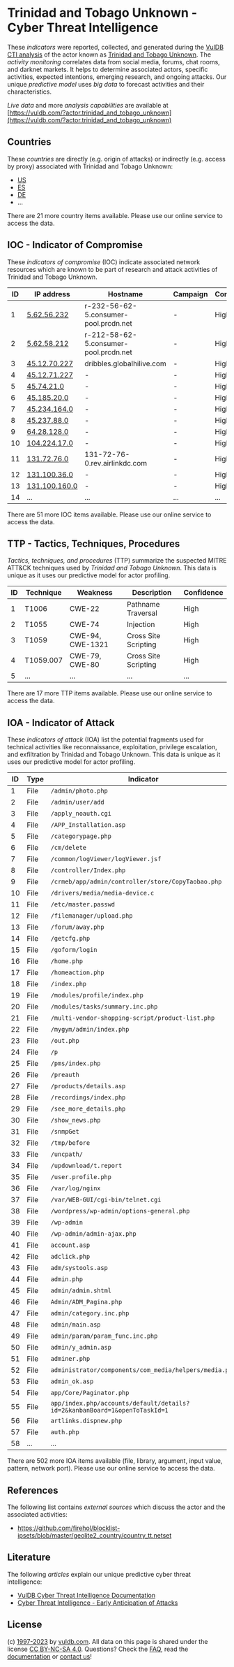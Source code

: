 # Trinidad and Tobago Unknown - Cyber Threat Intelligence

These _indicators_ were reported, collected, and generated during the [VulDB CTI analysis](https://vuldb.com/?kb.cti) of the actor known as [Trinidad and Tobago Unknown](https://vuldb.com/?actor.trinidad_and_tobago_unknown). The _activity monitoring_ correlates data from social media, forums, chat rooms, and darknet markets. It helps to determine associated actors, specific activities, expected intentions, emerging research, and ongoing attacks. Our unique _predictive model_ uses _big data_ to forecast activities and their characteristics.

_Live data_ and more _analysis capabilities_ are available at [https://vuldb.com/?actor.trinidad_and_tobago_unknown](https://vuldb.com/?actor.trinidad_and_tobago_unknown)

## Countries

These _countries_ are directly (e.g. origin of attacks) or indirectly (e.g. access by proxy) associated with Trinidad and Tobago Unknown:

* [US](https://vuldb.com/?country.us)
* [ES](https://vuldb.com/?country.es)
* [DE](https://vuldb.com/?country.de)
* ...

There are 21 more country items available. Please use our online service to access the data.

## IOC - Indicator of Compromise

These _indicators of compromise_ (IOC) indicate associated network resources which are known to be part of research and attack activities of Trinidad and Tobago Unknown.

ID | IP address | Hostname | Campaign | Confidence
-- | ---------- | -------- | -------- | ----------
1 | [5.62.56.232](https://vuldb.com/?ip.5.62.56.232) | r-232-56-62-5.consumer-pool.prcdn.net | - | High
2 | [5.62.58.212](https://vuldb.com/?ip.5.62.58.212) | r-212-58-62-5.consumer-pool.prcdn.net | - | High
3 | [45.12.70.227](https://vuldb.com/?ip.45.12.70.227) | dribbles.globalhilive.com | - | High
4 | [45.12.71.227](https://vuldb.com/?ip.45.12.71.227) | - | - | High
5 | [45.74.21.0](https://vuldb.com/?ip.45.74.21.0) | - | - | High
6 | [45.185.20.0](https://vuldb.com/?ip.45.185.20.0) | - | - | High
7 | [45.234.164.0](https://vuldb.com/?ip.45.234.164.0) | - | - | High
8 | [45.237.88.0](https://vuldb.com/?ip.45.237.88.0) | - | - | High
9 | [64.28.128.0](https://vuldb.com/?ip.64.28.128.0) | - | - | High
10 | [104.224.17.0](https://vuldb.com/?ip.104.224.17.0) | - | - | High
11 | [131.72.76.0](https://vuldb.com/?ip.131.72.76.0) | 131-72-76-0.rev.airlinkdc.com | - | High
12 | [131.100.36.0](https://vuldb.com/?ip.131.100.36.0) | - | - | High
13 | [131.100.160.0](https://vuldb.com/?ip.131.100.160.0) | - | - | High
14 | ... | ... | ... | ...

There are 51 more IOC items available. Please use our online service to access the data.

## TTP - Tactics, Techniques, Procedures

_Tactics, techniques, and procedures_ (TTP) summarize the suspected MITRE ATT&CK techniques used by _Trinidad and Tobago Unknown_. This data is unique as it uses our predictive model for actor profiling.

ID | Technique | Weakness | Description | Confidence
-- | --------- | -------- | ----------- | ----------
1 | T1006 | CWE-22 | Pathname Traversal | High
2 | T1055 | CWE-74 | Injection | High
3 | T1059 | CWE-94, CWE-1321 | Cross Site Scripting | High
4 | T1059.007 | CWE-79, CWE-80 | Cross Site Scripting | High
5 | ... | ... | ... | ...

There are 17 more TTP items available. Please use our online service to access the data.

## IOA - Indicator of Attack

These _indicators of attack_ (IOA) list the potential fragments used for technical activities like reconnaissance, exploitation, privilege escalation, and exfiltration by Trinidad and Tobago Unknown. This data is unique as it uses our predictive model for actor profiling.

ID | Type | Indicator | Confidence
-- | ---- | --------- | ----------
1 | File | `/admin/photo.php` | High
2 | File | `/admin/user/add` | High
3 | File | `/apply_noauth.cgi` | High
4 | File | `/APP_Installation.asp` | High
5 | File | `/categorypage.php` | High
6 | File | `/cm/delete` | Medium
7 | File | `/common/logViewer/logViewer.jsf` | High
8 | File | `/controller/Index.php` | High
9 | File | `/crmeb/app/admin/controller/store/CopyTaobao.php` | High
10 | File | `/drivers/media/media-device.c` | High
11 | File | `/etc/master.passwd` | High
12 | File | `/filemanager/upload.php` | High
13 | File | `/forum/away.php` | High
14 | File | `/getcfg.php` | Medium
15 | File | `/goform/login` | High
16 | File | `/home.php` | Medium
17 | File | `/homeaction.php` | High
18 | File | `/index.php` | Medium
19 | File | `/modules/profile/index.php` | High
20 | File | `/modules/tasks/summary.inc.php` | High
21 | File | `/multi-vendor-shopping-script/product-list.php` | High
22 | File | `/mygym/admin/index.php` | High
23 | File | `/out.php` | Medium
24 | File | `/p` | Low
25 | File | `/pms/index.php` | High
26 | File | `/preauth` | Medium
27 | File | `/products/details.asp` | High
28 | File | `/recordings/index.php` | High
29 | File | `/see_more_details.php` | High
30 | File | `/show_news.php` | High
31 | File | `/snmpGet` | Medium
32 | File | `/tmp/before` | Medium
33 | File | `/uncpath/` | Medium
34 | File | `/updownload/t.report` | High
35 | File | `/user.profile.php` | High
36 | File | `/var/log/nginx` | High
37 | File | `/var/WEB-GUI/cgi-bin/telnet.cgi` | High
38 | File | `/wordpress/wp-admin/options-general.php` | High
39 | File | `/wp-admin` | Medium
40 | File | `/wp-admin/admin-ajax.php` | High
41 | File | `account.asp` | Medium
42 | File | `adclick.php` | Medium
43 | File | `adm/systools.asp` | High
44 | File | `admin.php` | Medium
45 | File | `admin/admin.shtml` | High
46 | File | `Admin/ADM_Pagina.php` | High
47 | File | `admin/category.inc.php` | High
48 | File | `admin/main.asp` | High
49 | File | `admin/param/param_func.inc.php` | High
50 | File | `admin/y_admin.asp` | High
51 | File | `adminer.php` | Medium
52 | File | `administrator/components/com_media/helpers/media.php` | High
53 | File | `admin_ok.asp` | Medium
54 | File | `app/Core/Paginator.php` | High
55 | File | `app/index.php/accounts/default/details?id=2&kanbanBoard=1&openToTaskId=1` | High
56 | File | `artlinks.dispnew.php` | High
57 | File | `auth.php` | Medium
58 | ... | ... | ...

There are 502 more IOA items available (file, library, argument, input value, pattern, network port). Please use our online service to access the data.

## References

The following list contains _external sources_ which discuss the actor and the associated activities:

* https://github.com/firehol/blocklist-ipsets/blob/master/geolite2_country/country_tt.netset

## Literature

The following _articles_ explain our unique predictive cyber threat intelligence:

* [VulDB Cyber Threat Intelligence Documentation](https://vuldb.com/?kb.cti)
* [Cyber Threat Intelligence - Early Anticipation of Attacks](https://www.scip.ch/en/?labs.20201022)

## License

(c) [1997-2023](https://vuldb.com/?kb.changelog) by [vuldb.com](https://vuldb.com/?kb.about). All data on this page is shared under the license [CC BY-NC-SA 4.0](https://creativecommons.org/licenses/by-nc-sa/4.0/). Questions? Check the [FAQ](https://vuldb.com/?kb.faq), read the [documentation](https://vuldb.com/?kb) or [contact us](https://vuldb.com/?contact)!
